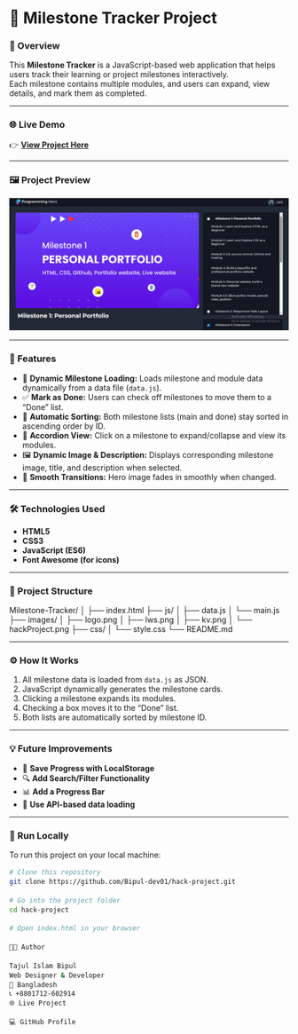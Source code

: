 # 📘 Milestone Tracker Project

### 🧩 Overview
This **Milestone Tracker** is a JavaScript-based web application that helps users track their learning or project milestones interactively.  
Each milestone contains multiple modules, and users can expand, view details, and mark them as completed.

---

### 🌐 Live Demo  
👉 **[View Project Here](https://bipul-dev01.github.io/hack-project/)**  

---

### 🖼️ Project Preview  
<p align="center">
  <img src="./images/hackProject.png" alt="Milestone Tracker Screenshot" width="700">
</p>

---

### 🚀 Features
- 📄 **Dynamic Milestone Loading:** Loads milestone and module data dynamically from a data file (`data.js`).
- ✅ **Mark as Done:** Users can check off milestones to move them to a “Done” list.
- 🔄 **Automatic Sorting:** Both milestone lists (main and done) stay sorted in ascending order by ID.
- 🎨 **Accordion View:** Click on a milestone to expand/collapse and view its modules.
- 🖼️ **Dynamic Image & Description:** Displays corresponding milestone image, title, and description when selected.
- 🌈 **Smooth Transitions:** Hero image fades in smoothly when changed.

---

### 🛠️ Technologies Used
- **HTML5**
- **CSS3**
- **JavaScript (ES6)**
- **Font Awesome (for icons)**

---

### 📂 Project Structure

Milestone-Tracker/
│
├── index.html
├── js/
│ ├── data.js
│ └── main.js
├── images/
│ ├── logo.png
│ ├── lws.png
│ ├── kv.png
│ └── hackProject.png
├── css/
│ └── style.css
└── README.md


---

### ⚙️ How It Works
1. All milestone data is loaded from `data.js` as JSON.
2. JavaScript dynamically generates the milestone cards.
3. Clicking a milestone expands its modules.
4. Checking a box moves it to the “Done” list.
5. Both lists are automatically sorted by milestone ID.

---

### 💡 Future Improvements
- 💾 **Save Progress with LocalStorage**
- 🔍 **Add Search/Filter Functionality**
- 📊 **Add a Progress Bar**
- 🧠 **Use API-based data loading**

---

### 🧭 Run Locally
To run this project on your local machine:

```bash
# Clone this repository
git clone https://github.com/Bipul-dev01/hack-project.git

# Go into the project folder
cd hack-project

# Open index.html in your browser

👨‍💻 Author

Tajul Islam Bipul
Web Designer & Developer
📍 Bangladesh
📞 +8801712-602914
🌐 Live Project

💻 GitHub Profile
